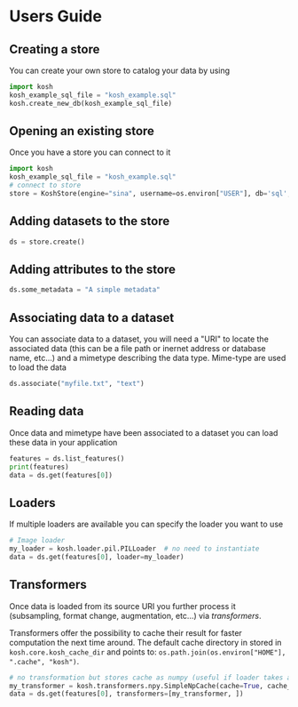 # Users Guide

## Creating a store

You can create your own store to catalog your data by using

```python
import kosh
kosh_example_sql_file = "kosh_example.sql"
kosh.create_new_db(kosh_example_sql_file)
```

## Opening an existing store

Once you have a store you can connect to it

```python
import kosh
kosh_example_sql_file = "kosh_example.sql"
# connect to store
store = KoshStore(engine="sina", username=os.environ["USER"], db='sql', db_uri=kosh_example_sql_file)
```

## Adding datasets to the store

```python
ds = store.create()
```

## Adding attributes to the store

```python
ds.some_metadata = "A simple metadata"
```

## Associating data to a dataset

You can associate data to a dataset, you will need a "URI" to locate the associated data (this can be a file path or inernet address or database name, etc...) and a mimetype describing the data type. Mime-type are used to load the data

```python
ds.associate("myfile.txt", "text")
```

## Reading data

Once data and mimetype have been associated to a dataset you can load these data in your application

```python
features = ds.list_features()
print(features)
data = ds.get(features[0])
```

## Loaders

If multiple loaders are available you can specify the loader you want to use

```python
# Image loader
my_loader = kosh.loader.pil.PILLoader  # no need to instantiate
data = ds.get(features[0], loader=my_loader)
```

## Transformers

Once data is loaded from its source URI you further process it (subsampling, format change, augmentation, etc...) via *transformers*.

Transformers offer the possibility to cache their result for faster computation the next time around. The default cache directory in stored in `kosh.core.kosh_cache_dir` and points to: `os.path.join(os.environ["HOME"], ".cache", "kosh")`.

```python
# no transformation but stores cache as numpy (useful if loader takes a long time to convert to numpy)
my_transformer = kosh.transformers.npy.SimpleNpCache(cache=True, cache_dir="/some/path/to/cache")
data = ds.get(features[0], transformers=[my_transformer, ])
```



